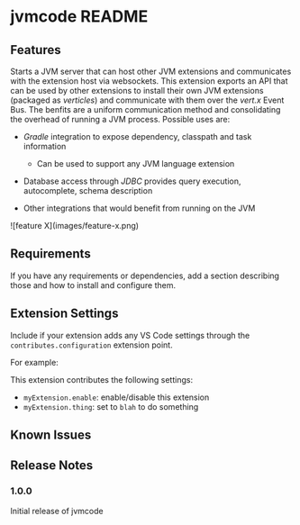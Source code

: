# jvmcode README

## Features

Starts a JVM server that can host other JVM extensions and communicates with the extension host via websockets.  This extension
exports an API that can be used by other extensions to install their own JVM extensions (packaged as _verticles_) 
and communicate with them over the _vert.x_ Event Bus.  The benfits are a uniform communication method and consolidating the
 overhead of running a JVM process.  Possible uses are:

* _Gradle_ integration to expose dependency, classpath and task information

  * Can be used to support any JVM language extension
* Database access through _JDBC_ provides query execution, autocomplete, schema description
* Other integrations that would benefit from running on the JVM

\!\[feature X\]\(images/feature-x.png\)

## Requirements

If you have any requirements or dependencies, add a section describing those and how to install and configure them.

## Extension Settings

Include if your extension adds any VS Code settings through the `contributes.configuration` extension point.

For example:

This extension contributes the following settings:

* `myExtension.enable`: enable/disable this extension
* `myExtension.thing`: set to `blah` to do something

## Known Issues

## Release Notes

### 1.0.0

Initial release of jvmcode